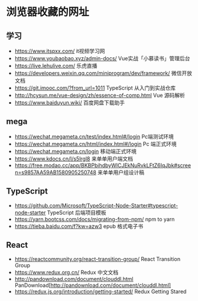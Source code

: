 # 浏览器收藏的网址

## 学习
* https://www.itspxx.com/  it视频学习网
* https://www.youbaobao.xyz/admin-docs/  Vue实战「小慕读书」管理后台
* https://live.lehulive.com/  乐虎直播
* https://developers.weixin.qq.com/miniprogram/dev/framework/  微信开放文档
* https://git.imooc.com/?from_url=1011  TypeScript 从入门到实战仓库
* http://hcysun.me/vue-design/zh/essence-of-comp.html  Vue 源码解析
* https://www.baiduyun.wiki/  百度网盘下载助手

## mega
* https://wechat.megameta.cn/test/index.html#/login  Pc端测试环境
* https://wechat.megameta.cn/html/index.html#/login  Pc 端正式环境
* https://wechat.megameta.cn/login  移动端正式环境
* https://www.kdocs.cn/l/s5lrgl8  来单单用户端文档
* https://free.modao.cc/app/BKBPbihdbyWICJEkNuRvkLFtZ6IqJbk#screen=s9857AA59AB1580905250748  来单单用户组设计稿

## TypeScript
* https://github.com/Microsoft/TypeScript-Node-Starter#typescript-node-starter  TypeScript 后端项目模板
* https://yarn.bootcss.com/docs/migrating-from-npm/  npm to yarn
* https://tieba.baidu.com/f?kw=azw3  epub 格式电子书

## React
* https://reactcommunity.org/react-transition-group/  React Transition Group
* https://www.redux.org.cn/  Redux 中文文档
* http://pandownload.com/document/clouddl.html  PanDownload[http://pandownload.com/document/clouddl.html]
* https://redux.js.org/introduction/getting-started/  Redux Getting Stared